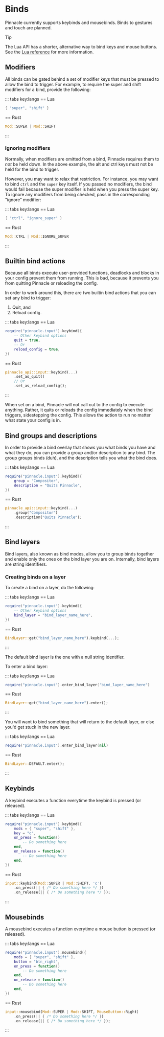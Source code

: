 # Binds

Pinnacle currently supports keybinds and mousebinds. Binds to gestures and touch are planned.

> [!TIP]
> The Lua API has a shorter, alternative way to bind keys and mouse buttons.
> See the [Lua reference](https://pinnacle-comp.github.io/lua-reference/) for more information.

## Modifiers

All binds can be gated behind a set of modifier keys that must be pressed to allow the bind to trigger.
For example, to require the super and shift modifiers for a bind, provide the following:

::: tabs key:langs
== Lua
```lua
{ "super", "shift" }
```
== Rust
```rust
Mod::SUPER | Mod::SHIFT
```
:::

### Ignoring modifiers

Normally, when modifiers are omitted from a bind, Pinnacle requires them to *not* be held down.
In the above example, the alt and ctrl keys must not be held for the bind to trigger.

However, you may want to relax that restriction. For instance, you may want to bind `ctrl` and the `super` key itself.
If you passed no modifiers, the bind would fail because the super modifier is held when you press the super key.
To ignore any modifiers from being checked, pass in the corresponding "ignore" modifier:

::: tabs key:langs
== Lua
```lua
{ "ctrl", "ignore_super" }
```
== Rust
```rust
Mod::CTRL | Mod::IGNORE_SUPER
```
:::

## Builtin bind actions

Because all binds execute user-provided functions, deadlocks and blocks in your config prevent them from running.
This is bad, because it prevents you from quitting Pinnacle or reloading the config.

In order to work around this, there are two builtin bind actions that you can set any bind to trigger:
1. Quit, and
2. Reload config.

::: tabs key:langs
== Lua
```lua
require("pinnacle.input").keybind({
    -- Other keybind options
    quit = true,
    -- Or
    reload_config = true,
})
```
== Rust
```rust
pinnacle_api::input::keybind(...)
    .set_as_quit()
    // Or
    .set_as_reload_config();
```
:::

When set on a bind, Pinnacle will not call out to the config to execute anything. Rather, it quits or
reloads the config immediately when the bind triggers, sidestepping the config. This allows the action
to run no matter what state your config is in.

## Bind groups and descriptions

In order to provide a bind overlay that shows you what binds you have and what they do,
you can provide a group and/or description to any bind. The group groups binds (duh), and
the description tells you what the bind does.

::: tabs key:langs
== Lua
```lua
require("pinnacle.input").keybind({
    group = "Compositor",
    description = "Quits Pinnacle",
})
```
== Rust
```rust
pinnacle_api::input::keybind(...)
    .group("Compositor")
    .description("Quits Pinnacle");
```
:::

## Bind layers

Bind layers, also known as bind modes, allow you to group binds together and enable only the ones
on the bind layer you are on. Internally, bind layers are string identifiers.

### Creating binds on a layer

To create a bind on a layer, do the following:

::: tabs key:langs
== Lua
```lua
require("pinnacle.input").keybind({
    -- Other keybind options
    bind_layer = "bind_layer_name_here",
})
```
== Rust
```rust
BindLayer::get("bind_layer_name_here").keybind(...);
```
:::

The default bind layer is the one with a null string identifier.

To enter a bind layer:

::: tabs key:langs
== Lua
```lua
require("pinnacle.input").enter_bind_layer("bind_layer_name_here")
```
== Rust
```rust
BindLayer::get("bind_layer_name_here").enter();
```
:::

You will want to bind something that will return to the default layer,
or else you'd get stuck in the new layer.

::: tabs key:langs
== Lua
```lua
require("pinnacle.input").enter_bind_layer(nil)
```
== Rust
```rust
BindLayer::DEFAULT.enter();
```
:::


## Keybinds

A keybind executes a function everytime the keybind is pressed (or released).

::: tabs key:langs
== Lua
```lua
require("pinnacle.input").keybind({
    mods = { "super", "shift" },
    key = "c",
    on_press = function()
        -- Do something here
    end,
    on_release = function()
        -- Do something here
    end,
})
```
== Rust
```rust
input::keybind(Mod::SUPER | Mod::SHIFT, 'c')
    .on_press(|| { /* Do something here */ })
    .on_release(|| { /* Do something here */ });
```
:::

## Mousebinds

A mousebind executes a function everytime a mouse button is pressed (or released).

::: tabs key:langs
== Lua
```lua
require("pinnacle.input").mousebind({
    mods = { "super", "shift" },
    button = "btn_right",
    on_press = function()
        -- Do something here
    end,
    on_release = function()
        -- Do something here
    end,
})
```
== Rust
```rust
input::mousebind(Mod::SUPER | Mod::SHIFT, MouseButton::Right)
    .on_press(|| { /* Do something here */ })
    .on_release(|| { /* Do something here */ });
```
:::
